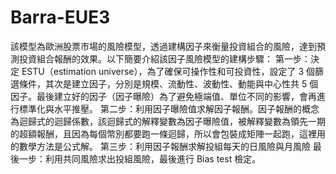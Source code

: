 # Barra-EUE3
該模型為歐洲股票市場的風險模型，透過建構因子來衡量投資組合的風險，達到預測投資組合報酬的效果。以下簡要介紹該因子風險模型的建構步驟：
第一步：決定 ESTU（estimation universe），為了確保可操作性和可投資性，設定了 3 個篩選條件，其次是建立因子，分別是規模、流動性、波動性、動能與中心性共 5 個因子。最後建立好的因子（因子曝險）為了避免極端值、單位不同的影響，會再進行標準化與水平推壓。
第二步：利用因子曝險值求解因子報酬。因子報酬的概念為迴歸式的迴歸係數，該迴歸式的解釋變數為因子曝險值，被解釋變數為領先一期的超額報酬，且因為每個幣別都要跑一條迴歸，所以會包裝成矩陣一起跑，這裡用的數學方法是公式解。
第三步：利用因子報酬求解投組每天的日風險與月風險
最後一步：利用共同風險求出投組風險，最後進行 Bias test 檢定。
